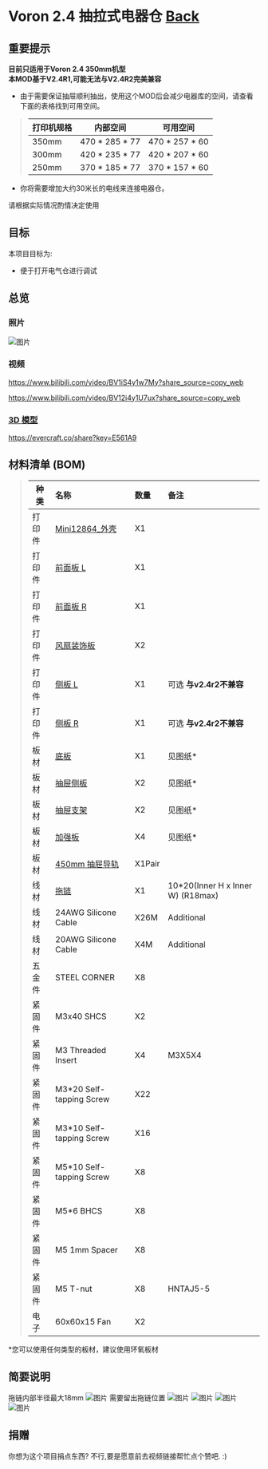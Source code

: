 # Voron 2.4 抽拉式电器仓 [Back](./)


## 重要提示

**目前只适用于Voron 2.4 350mm机型**  
**本MOD基于V2.4R1,可能无法与V2.4R2完美兼容**
    

* 由于需要保证抽屉顺利抽出，使用这个MOD后会减少电器库的空间，请查看下面的表格找到可用空间。

>| **打印机规格**|内部空间    |**可用空间**|
>| ----------------| :------------: | :---------------: |
>| 350mm           | 470 * 285 * 77 | 470 * 257 * 60    |
>| 300mm           | 420 * 235 * 77 | 420 * 207 * 60    |
>| 250mm           | 370 * 185 * 77 | 370 * 157 * 60    |

* 你将需要增加大约30米长的电线来连接电器仓。


请根据实际情况酌情决定使用

## 目标

本项目目标为:

* 便于打开电气仓进行调试

## 总览

### 照片

![图片](Photos/Voron_V2.4_Pull-out_electrical_store.PNG)
### 视频

https://www.bilibili.com/video/BV1iS4y1w7My?share_source=copy_web

https://www.bilibili.com/video/BV12i4y1U7ux?share_source=copy_web

### [3D 模型](./3d)
 https://evercraft.co/share?key=E561A9
 
## 材料清单 (BOM)

>| **种类**|名称 |**数量**|备注
>| ----------------| :------------ | :--------------- | :--------------- |
>|打印件|[Mini12864_外壳](./STL)|X1||
>|打印件|[前面板 L](./STL)|X1||
>|打印件|[前面板 R](./STL)|X1||
>|打印件|[风扇装饰板](./STL)|X2||
>|打印件|[侧板 L](./STL)|X1|可选 **与v2.4r2不兼容**|
>|打印件|[侧板 R](./STL)|X1|可选 **与v2.4r2不兼容**|
>|板材|[底板](./Drawing)|X1|见图纸*|
>|板材|[抽屉侧板](./Drawing)|X2|见图纸*|
>|板材|[抽屉支架](./Drawing)|X2|见图纸*|
>|板材|[加强板](./Drawing)|X4|见图纸*|
>|板材|[450mm 抽屉导轨](https://www.amazon.com/dp/B08C9PK2L8)|X1Pair||
>|线材|[拖链](https://www.amazon.com/Befenybay-Internal-Flexible-Machines-10mmX20mm/dp/B07SFFT1K5)|X1|10*20(Inner H x Inner W)  (R18max)|
>|线材|24AWG Silicone Cable| X26M |Additional |
>|线材|20AWG Silicone Cable| X4M |Additional |
>|五金件|STEEL CORNER|X8||
>|紧固件|M3x40 SHCS|X2| |
>|紧固件|M3 Threaded Insert|X4| M3X5X4|
>|紧固件|M3*20 Self-tapping Screw|X22| |
>|紧固件|M3*10 Self-tapping Screw|X16| |
>|紧固件|M5*10 Self-tapping Screw|X8| |
>|紧固件|M5*6 BHCS|X8||
>|紧固件|M5 1mm Spacer|X8||
>|紧固件|M5 T-nut |X8| HNTAJ5-5|
>|电子 |60x60x15 Fan |X2||

*您可以使用任何类型的板材，建议使用环氧板材
## 简要说明
拖链内部半径最大18mm
![图片](Photos/IMG_6107.jpg)
需要留出拖链位置
![图片](Photos/IMG_6101.jpg)
![图片](Photos/IMG_6099.jpg)
![图片](Photos/IMG_6103.jpg)
![图片](Photos/IMG_6105.jpg)


## 捐赠
你想为这个项目捐点东西? 不行,要是愿意前去视频链接帮忙点个赞吧. :)
